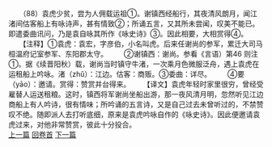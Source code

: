 　　（88）袁虎少贫，尝为人佣载运祖①。谢镇西经船行，其夜清风朗月，闻江渚间估客船上有咏诗声，甚有情致②；所诵五言，又其所未尝闻，叹美不能已。即遣委曲讯问，乃是袁自咏其所作《咏史诗》③。因此相要，大相赏得④。
　　【注释】①袁虎：袁宏，字彦伯，小名叫虎。后来任谢尚的参军，累迁大司马桓温府记室参军、东阳郡太守。
　　②谢镇西：谢尚。参看《言语）第46 则注①。据《续晋阳秋）载，谢尚当时镇守牛渚，一次乘月色微服泛舟，遇上袁虎在运租船上吟咏。渚（zhǔ）：江边。估客：商贩。③委曲：详尽。
　　④要（yāo）：邀请。赏得：赞赏并台得来。
　　【译文】袁虎年轻时家里很穷，曾经受雇替人运送租粮。这时，镇西将军谢尚坐船出游，那一夜风清月明，忽然听见江边商船上有人吟诗，很有情味；所吟诵的五言诗，又是自己过去未曾听过的，不禁赞叹不绝。随即派人去打听底细，原来是袁虎吟咏自作的《咏史诗》。因此便邀请袁虎过来，对他非常赞赏，彼此十分投合。
<br>[上一篇](04_087) [回卷首](04_000) [下一篇](04_089)
